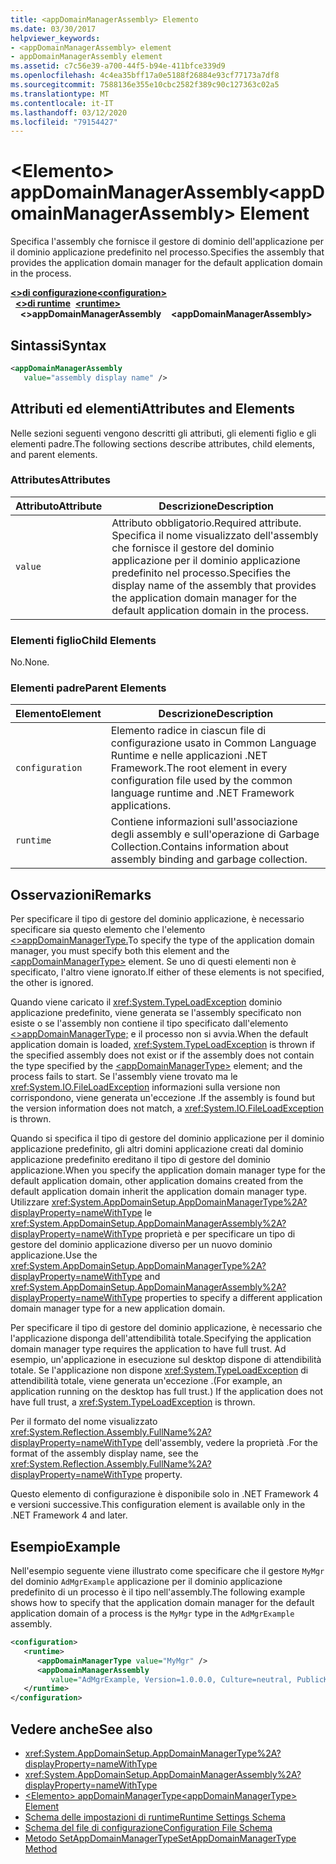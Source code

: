 ```yaml
---
title: <appDomainManagerAssembly> Elemento
ms.date: 03/30/2017
helpviewer_keywords:
- <appDomainManagerAssembly> element
- appDomainManagerAssembly element
ms.assetid: c7c56e39-a700-44f5-b94e-411bfce339d9
ms.openlocfilehash: 4c4ea35bff17a0e5188f26884e93cf77173a7df8
ms.sourcegitcommit: 7588136e355e10cbc2582f389c90c127363c02a5
ms.translationtype: MT
ms.contentlocale: it-IT
ms.lasthandoff: 03/12/2020
ms.locfileid: "79154427"
---
```

# <a name="appdomainmanagerassembly-element"></a><span data-ttu-id="1640d-102">\<Elemento> appDomainManagerAssembly</span><span class="sxs-lookup"><span data-stu-id="1640d-102">\<appDomainManagerAssembly> Element</span></span>
<span data-ttu-id="1640d-103">Specifica l'assembly che fornisce il gestore di dominio dell'applicazione per il dominio applicazione predefinito nel processo.</span><span class="sxs-lookup"><span data-stu-id="1640d-103">Specifies the assembly that provides the application domain manager for the default application domain in the process.</span></span>  
  
<span data-ttu-id="1640d-104">[**\<>di configurazione**](../configuration-element.md)</span><span class="sxs-lookup"><span data-stu-id="1640d-104">[**\<configuration>**](../configuration-element.md)</span></span>\
<span data-ttu-id="1640d-105">&nbsp;&nbsp;[**\<>di runtime**](runtime-element.md)</span><span class="sxs-lookup"><span data-stu-id="1640d-105">&nbsp;&nbsp;[**\<runtime>**](runtime-element.md)</span></span>\
<span data-ttu-id="1640d-106">&nbsp;&nbsp;&nbsp;&nbsp;**\<>appDomainManagerAssembly**</span><span class="sxs-lookup"><span data-stu-id="1640d-106">&nbsp;&nbsp;&nbsp;&nbsp;**\<appDomainManagerAssembly>**</span></span>  
  
## <a name="syntax"></a><span data-ttu-id="1640d-107">Sintassi</span><span class="sxs-lookup"><span data-stu-id="1640d-107">Syntax</span></span>  
  
```xml  
<appDomainManagerAssembly
   value="assembly display name" />  
```  
  
## <a name="attributes-and-elements"></a><span data-ttu-id="1640d-108">Attributi ed elementi</span><span class="sxs-lookup"><span data-stu-id="1640d-108">Attributes and Elements</span></span>  
 <span data-ttu-id="1640d-109">Nelle sezioni seguenti vengono descritti gli attributi, gli elementi figlio e gli elementi padre.</span><span class="sxs-lookup"><span data-stu-id="1640d-109">The following sections describe attributes, child elements, and parent elements.</span></span>  
  
### <a name="attributes"></a><span data-ttu-id="1640d-110">Attributes</span><span class="sxs-lookup"><span data-stu-id="1640d-110">Attributes</span></span>  
  
|<span data-ttu-id="1640d-111">Attributo</span><span class="sxs-lookup"><span data-stu-id="1640d-111">Attribute</span></span>|<span data-ttu-id="1640d-112">Descrizione</span><span class="sxs-lookup"><span data-stu-id="1640d-112">Description</span></span>|  
|---------------|-----------------|  
|`value`|<span data-ttu-id="1640d-113">Attributo obbligatorio.</span><span class="sxs-lookup"><span data-stu-id="1640d-113">Required attribute.</span></span> <span data-ttu-id="1640d-114">Specifica il nome visualizzato dell'assembly che fornisce il gestore del dominio applicazione per il dominio applicazione predefinito nel processo.</span><span class="sxs-lookup"><span data-stu-id="1640d-114">Specifies the display name of the assembly that provides the application domain manager for the default application domain in the process.</span></span>|  
  
### <a name="child-elements"></a><span data-ttu-id="1640d-115">Elementi figlio</span><span class="sxs-lookup"><span data-stu-id="1640d-115">Child Elements</span></span>  
 <span data-ttu-id="1640d-116">No.</span><span class="sxs-lookup"><span data-stu-id="1640d-116">None.</span></span>  
  
### <a name="parent-elements"></a><span data-ttu-id="1640d-117">Elementi padre</span><span class="sxs-lookup"><span data-stu-id="1640d-117">Parent Elements</span></span>  
  
|<span data-ttu-id="1640d-118">Elemento</span><span class="sxs-lookup"><span data-stu-id="1640d-118">Element</span></span>|<span data-ttu-id="1640d-119">Descrizione</span><span class="sxs-lookup"><span data-stu-id="1640d-119">Description</span></span>|  
|-------------|-----------------|  
|`configuration`|<span data-ttu-id="1640d-120">Elemento radice in ciascun file di configurazione usato in Common Language Runtime e nelle applicazioni .NET Framework.</span><span class="sxs-lookup"><span data-stu-id="1640d-120">The root element in every configuration file used by the common language runtime and .NET Framework applications.</span></span>|  
|`runtime`|<span data-ttu-id="1640d-121">Contiene informazioni sull'associazione degli assembly e sull'operazione di Garbage Collection.</span><span class="sxs-lookup"><span data-stu-id="1640d-121">Contains information about assembly binding and garbage collection.</span></span>|  
  
## <a name="remarks"></a><span data-ttu-id="1640d-122">Osservazioni</span><span class="sxs-lookup"><span data-stu-id="1640d-122">Remarks</span></span>  
 <span data-ttu-id="1640d-123">Per specificare il tipo di gestore del dominio applicazione, è necessario specificare sia questo elemento che l'elemento [ \<>appDomainManagerType.](appdomainmanagertype-element.md)</span><span class="sxs-lookup"><span data-stu-id="1640d-123">To specify the type of the application domain manager, you must specify both this element and the [\<appDomainManagerType>](appdomainmanagertype-element.md) element.</span></span> <span data-ttu-id="1640d-124">Se uno di questi elementi non è specificato, l'altro viene ignorato.</span><span class="sxs-lookup"><span data-stu-id="1640d-124">If either of these elements is not specified, the other is ignored.</span></span>  
  
 <span data-ttu-id="1640d-125">Quando viene caricato il <xref:System.TypeLoadException> dominio applicazione predefinito, viene generata se l'assembly specificato non esiste o se l'assembly non contiene il tipo specificato dall'elemento [ \<>appDomainManagerType;](appdomainmanagertype-element.md) e il processo non si avvia.</span><span class="sxs-lookup"><span data-stu-id="1640d-125">When the default application domain is loaded, <xref:System.TypeLoadException> is thrown if the specified assembly does not exist or if the assembly does not contain the type specified by the [\<appDomainManagerType>](appdomainmanagertype-element.md) element; and the process fails to start.</span></span> <span data-ttu-id="1640d-126">Se l'assembly viene trovato ma le <xref:System.IO.FileLoadException> informazioni sulla versione non corrispondono, viene generata un'eccezione .</span><span class="sxs-lookup"><span data-stu-id="1640d-126">If the assembly is found but the version information does not match, a <xref:System.IO.FileLoadException> is thrown.</span></span>  
  
 <span data-ttu-id="1640d-127">Quando si specifica il tipo di gestore del dominio applicazione per il dominio applicazione predefinito, gli altri domini applicazione creati dal dominio applicazione predefinito ereditano il tipo di gestore del dominio applicazione.</span><span class="sxs-lookup"><span data-stu-id="1640d-127">When you specify the application domain manager type for the default application domain, other application domains created from the default application domain inherit the application domain manager type.</span></span> <span data-ttu-id="1640d-128">Utilizzare <xref:System.AppDomainSetup.AppDomainManagerType%2A?displayProperty=nameWithType> le <xref:System.AppDomainSetup.AppDomainManagerAssembly%2A?displayProperty=nameWithType> proprietà e per specificare un tipo di gestore del dominio applicazione diverso per un nuovo dominio applicazione.</span><span class="sxs-lookup"><span data-stu-id="1640d-128">Use the <xref:System.AppDomainSetup.AppDomainManagerType%2A?displayProperty=nameWithType> and <xref:System.AppDomainSetup.AppDomainManagerAssembly%2A?displayProperty=nameWithType> properties to specify a different application domain manager type for a new application domain.</span></span>  
  
 <span data-ttu-id="1640d-129">Per specificare il tipo di gestore del dominio applicazione, è necessario che l'applicazione disponga dell'attendibilità totale.</span><span class="sxs-lookup"><span data-stu-id="1640d-129">Specifying the application domain manager type requires the application to have full trust.</span></span> <span data-ttu-id="1640d-130">Ad esempio, un'applicazione in esecuzione sul desktop dispone di attendibilità totale. Se l'applicazione non dispone <xref:System.TypeLoadException> di attendibilità totale, viene generata un'eccezione .</span><span class="sxs-lookup"><span data-stu-id="1640d-130">(For example, an application running on the desktop has full trust.) If the application does not have full trust, a <xref:System.TypeLoadException> is thrown.</span></span>  
  
 <span data-ttu-id="1640d-131">Per il formato del nome visualizzato <xref:System.Reflection.Assembly.FullName%2A?displayProperty=nameWithType> dell'assembly, vedere la proprietà .</span><span class="sxs-lookup"><span data-stu-id="1640d-131">For the format of the assembly display name, see the <xref:System.Reflection.Assembly.FullName%2A?displayProperty=nameWithType> property.</span></span>  
  
 <span data-ttu-id="1640d-132">Questo elemento di configurazione è disponibile solo in .NET Framework 4 e versioni successive.</span><span class="sxs-lookup"><span data-stu-id="1640d-132">This configuration element is available only in the .NET Framework 4 and later.</span></span>  
  
## <a name="example"></a><span data-ttu-id="1640d-133">Esempio</span><span class="sxs-lookup"><span data-stu-id="1640d-133">Example</span></span>  
 <span data-ttu-id="1640d-134">Nell'esempio seguente viene illustrato come specificare che il gestore `MyMgr` del dominio `AdMgrExample` applicazione per il dominio applicazione predefinito di un processo è il tipo nell'assembly.</span><span class="sxs-lookup"><span data-stu-id="1640d-134">The following example shows how to specify that the application domain manager for the default application domain of a process is the `MyMgr` type in the `AdMgrExample` assembly.</span></span>  
  
```xml  
<configuration>  
   <runtime>  
      <appDomainManagerType value="MyMgr" />  
      <appDomainManagerAssembly
         value="AdMgrExample, Version=1.0.0.0, Culture=neutral, PublicKeyToken=6856bccf150f00b3" />  
   </runtime>  
</configuration>  
```  
  
## <a name="see-also"></a><span data-ttu-id="1640d-135">Vedere anche</span><span class="sxs-lookup"><span data-stu-id="1640d-135">See also</span></span>

- <xref:System.AppDomainSetup.AppDomainManagerType%2A?displayProperty=nameWithType>
- <xref:System.AppDomainSetup.AppDomainManagerAssembly%2A?displayProperty=nameWithType>
- [<span data-ttu-id="1640d-136">\<Elemento> appDomainManagerType</span><span class="sxs-lookup"><span data-stu-id="1640d-136">\<appDomainManagerType> Element</span></span>](appdomainmanagertype-element.md)
- [<span data-ttu-id="1640d-137">Schema delle impostazioni di runtime</span><span class="sxs-lookup"><span data-stu-id="1640d-137">Runtime Settings Schema</span></span>](index.md)
- [<span data-ttu-id="1640d-138">Schema del file di configurazione</span><span class="sxs-lookup"><span data-stu-id="1640d-138">Configuration File Schema</span></span>](../index.md)
- [<span data-ttu-id="1640d-139">Metodo SetAppDomainManagerType</span><span class="sxs-lookup"><span data-stu-id="1640d-139">SetAppDomainManagerType Method</span></span>](../../../unmanaged-api/hosting/iclrcontrol-setappdomainmanagertype-method.md)
